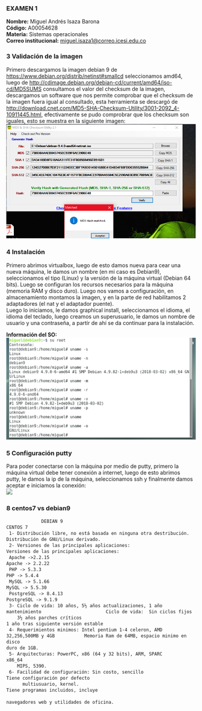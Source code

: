 ### EXAMEN 1  
**Nombre:** Miguel Andrés Isaza Barona  
**Código:** A00054628  
**Materia:** Sistemas operacionales  
**Correo institucional:** miguel.isaza1@correo.icesi.edu.co  

### 3 Validación de la imagen  
Primero descargamos la imagen debian 9 de https://www.debian.org/distrib/netinst#smallcd seleccionamos amd64, luego de
http://cdimage.debian.org/debian-cd/current/amd64/iso-cd/MD5SUMS consultamos el valor del checksum de la imagen, descargamos un software 
que nos permite comprobar que el checksum de la imagen fuera igual al consultado, esta herramienta se descargó de
http://download.cnet.com/MD5-SHA-Checksum-Utility/3001-2092_4-10911445.html, efectivamente se pudo comprobrar que los checksum son iguales, esto se muestra en la siguiente imagen:
                                              ![](Imagenes/ChecksumVerificacion.png)

### 4 Instalación  
Primero abrimos virtualbox, luego de esto damos nueva para cear una nueva máquina, le damos un nombre (en mi caso es Debian9),
seleccionamos el tipo (Linux) y la versión de la máquina virtual (Debian 64 bits).
Luego se configuran los recursos necesarios para la máquina (memoria RAM y disco duro).
Luego nos vamos a configuración, en almacenamiento montamos la imagen, y en la parte de red habilitamos 2 adaptadores (el nat
y el adaptador puente).  
Luego lo iniciamos, le damos graphical install, seleccionamos el idioma, el idioma del teclado, luego creamos un superusuario, le damos un nombre de usuario y una contraseña, a partír de ahí se da continuar para la instalación.  

**Información del SO:**  
                                   ![](Imagenes/Información_Máquina.png)  

### 5 Configuración putty
Para poder conectarse con la máquina por medio de putty, primero la máquina virtual debe tener conexión a internet, luego de esto abrimos putty, le damos la ip de la máquina, seleccionamos ssh y finalmente damos aceptar e iniciamos la conexión:  
![](Imagenes/Configuración%20putty.png)

### 8 centos7 vs debian9
                 DEBIAN 9                                                                                 CENTOS 7  
     1- Distribución libre, no está basada en ninguna otra destribución.                          Distribución de GNU/Linux derivado.
     2- Versiones de las principales aplicaciones:                                        Versiones de las principales aplicaciones:  
     Apache ->2.2.15                                                                                      Apache -> 2.2.22  
     PHP -> 5.3.3                                                                                         PHP -> 5.4.4  
     MySQL -> 5.1.66                                                                                      MySQL -> 5.5.30  
     PostgreSQL -> 8.4.13                                                                                 PostgreSQL -> 9.1.9  
     3- Ciclo de vida: 10 años, 5½ años actualizaciones, 1 año mantenimiento                        Ciclo de vida: 	Sin ciclos fijos  
        3½ años parches críticos                                                                  1 año tras siguiente versión estable  
     4- Requerimientos minimos: Intel pentium 1-4 celeron, AMD 32,256,500MB y 4GB           Memoria Ram de 64MB, espacio minimo en disco                                                                                               duro de 1GB.  
     5- Arquitecturas: PowerPC, x86 (64 y 32 bits), ARM, SPARC                                                x86_64
        MIPS, 5390.
     6- Facilidad de configuración: Sin costo, sencillo                                        Tiene configuración por defecto
          multiusuario, kernel.                                                                Tiene programas incluidos, incluye
                                                                                                navegadores web y utilidades de oficina.
